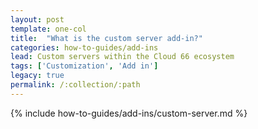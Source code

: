 ```yaml
---
layout: post
template: one-col
title:  "What is the custom server add-in?"
categories: how-to-guides/add-ins
lead: Custom servers within the Cloud 66 ecosystem
tags: ['Customization', 'Add in']
legacy: true
permalink: /:collection/:path
---
```


{% include how-to-guides/add-ins/custom-server.md %}